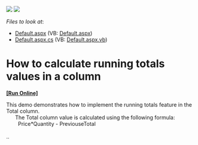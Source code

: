 <!-- default badges list -->
[![](https://img.shields.io/badge/Open_in_DevExpress_Support_Center-FF7200?style=flat-square&logo=DevExpress&logoColor=white)](https://supportcenter.devexpress.com/ticket/details/E66)
[![](https://img.shields.io/badge/📖_How_to_use_DevExpress_Examples-e9f6fc?style=flat-square)](https://docs.devexpress.com/GeneralInformation/403183)
<!-- default badges end -->
<!-- default file list -->
*Files to look at*:

* [Default.aspx](./CS/WebSite/Default.aspx) (VB: [Default.aspx](./VB/WebSite/Default.aspx))
* [Default.aspx.cs](./CS/WebSite/Default.aspx.cs) (VB: [Default.aspx.vb](./VB/WebSite/Default.aspx.vb))
<!-- default file list end -->
# How to calculate running totals values in a column
<!-- run online -->
**[[Run Online]](https://codecentral.devexpress.com/e66/)**
<!-- run online end -->


<p>This demo demonstrates how to implement the running totals feature in the Total column.<br />
      The Total column value is calculated using the following formula:<br />
        Price*Quantity - PreviouseTotal<br />
        <br />
..</p>

<br/>


